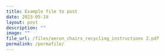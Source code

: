 ```yaml
---
title: Example file to post
date: 2023-05-19
layout: post
description: ""
image: ""
file_url: /files/aeron_chairs_recycling_instructions 2.pdf
permalink: /permafile/
---
```

